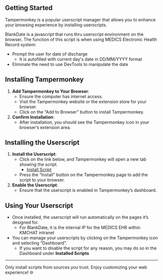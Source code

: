 ## **Getting Started**

Tampermonkey is a popular userscript manager that allows you to enhance your browsing experience by installing userscripts.

BlankDate is a javascript that runs thru userscript environment on the browser.
The function of this script is when using MEDICS Electronic Health Record system:
- Prompt the user for date of discharge 
	- It is autofilled with current day's date in DD/MM/YYYY format
- Eliminate the need to use DevTools to manipulate the date

## **Installing Tampermonkey**

1. **Add Tampermonkey to Your Browser**:
    - Ensure the computer has internet access. 
    - Visit the Tampermonkey website or the extension store for your browser.
    - Click on the “Add to Browser” button to install Tampermonkey.
2. **Confirm Installation**:
    - After installation, you should see the Tampermonkey icon in your browser’s extension area.

## **Installing the Userscript**

1. **Install the Userscript**:
    - Click on the link below, and Tampermonkey will open a new tab showing the script.
	    - [Install Script](https://gist.github.com/xygn/725851ad8d173c708cd828d35c017b40/raw/415a72ed28d38ebe2ca1dd29ad85f86f0ba7fa0b/BlankDate.user.js)
    - Press the “Install” button on the Tampermonkey page to add the script to your browser.
2. **Enable the Userscript**:
    - Ensure that the userscript is enabled in Tampermonkey’s dashboard.

## **Using Your Userscript**

- Once installed, the userscript will run automatically on the pages it’s designed for.
	- For BlankDate, it is the internal IP for the MEDICS EHR within KMCHAT intranet
- You can manage your userscripts by clicking on the Tampermonkey icon and selecting “Dashboard”.
	- If you want to disable the script for any reason, you may do so in the Dashboard under **Installed Scripts**

---

 Only install scripts from sources you trust. Enjoy customizing your web experience! 🌐

